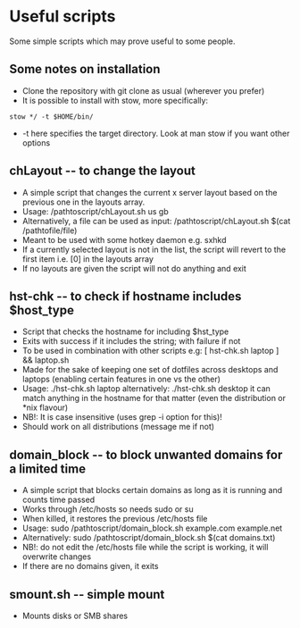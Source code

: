 # Useful scripts

Some simple scripts which may prove useful to some people.

## Some notes on installation
* Clone the repository with git clone as usual (wherever you prefer)
* It is possible to install with stow, more specifically:
```
stow */ -t $HOME/bin/
```
* -t here specifies the target directory. Look at man stow if you want other options

## chLayout -- to change the layout
* A simple script that changes the current x server layout based on the previous one in the layouts array.
* Usage: /pathtoscript/chLayout.sh us gb
* Alternatively, a file can be used as input: /pathtoscript/chLayout.sh $(cat /pathtofile/file)
* Meant to be used with some hotkey daemon e.g. sxhkd
* If a currently selected layout is not in the list, the script will revert to the first item i.e. [0] in the layouts array
* If no layouts are given the script will not do anything and exit

## hst-chk -- to check if hostname includes $host_type
* Script that checks the hostname for including $hst_type
* Exits with success if it includes the string; with failure if not
* To be used in combination with other scripts e.g: [ hst-chk.sh laptop ] && laptop.sh
* Made for the sake of keeping one set of dotfiles across desktops and laptops (enabling certain features in one vs the other)
* Usage: ./hst-chk.sh laptop	alternatively: ./hst-chk.sh desktop	it can match anything in the hostname for that matter (even the distribution or *nix flavour)
* NB!: It is case insensitive (uses grep -i option for this)!
* Should work on all distributions (message me if not)

## domain_block -- to block unwanted domains for a limited time
* A simple script that blocks certain domains as long as it is running and counts time passed
* Works through /etc/hosts so needs sudo or su
* When killed, it restores the previous /etc/hosts file
* Usage: sudo /pathtoscript/domain_block.sh example.com example.net
* Alternatively: sudo /pathtoscript/domain_block.sh $(cat domains.txt)
* NB!: do not edit the /etc/hosts file while the script is working, it will overwrite changes
* If there are no domains given, it exits

## smount.sh -- simple mount
* Mounts disks or SMB shares
